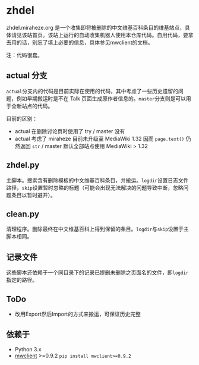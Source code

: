 # zhdel
zhdel.miraheze.org 是一个收集即将被删除的中文维基百科条目的维基站点，具体请见该站首页。该站上运行的自动收集机器人使用本仓库代码。自用代码，要拿去用的话，别忘了填上必要的信息，具体参见mwclient的文档。

注：代码很蠢。

## actual 分支

`actual`分支内的代码是目前实际在使用的代码，其中考虑了一些历史遗留的问题，例如早期搬运时是不在 Talk 页面生成原作者信息的。`master`分支则是可以用于全新站点的代码。

目前的区别：

- actual 在删除讨论页时使用了 try / master 没有
- actual 考虑了 miraheze 目前未升级至 MediaWiki 1.32 因而 `page.text()` 仍然返回 `str` / master 默认全部站点使用 MediaWiki > 1.32

## zhdel.py
主脚本。搜索含有删除模板的中文维基百科条目，并搬运。`logdir`设置日志文件路径，`skip`设置暂时忽略的标题（可能会出现无法解决的问题导致中断，忽略问题条目以暂时避开）。

## clean.py
清理程序。删除最终在中文维基百科上得到保留的条目。`logdir`与`skip`设置于主脚本相同。

## 记录文件

这些脚本还依赖于一个同目录下的记录已提删未删除之页面名的文件，即`logdir`指定的路径。

## ToDo

- 改用Export然后Import的方式来搬运，可保证历史完整

## 依赖于
- Python 3.x
- [mwclient](https://github.com/mwclient/mwclient) >=0.9.2 `pip install mwclient>=0.9.2`
